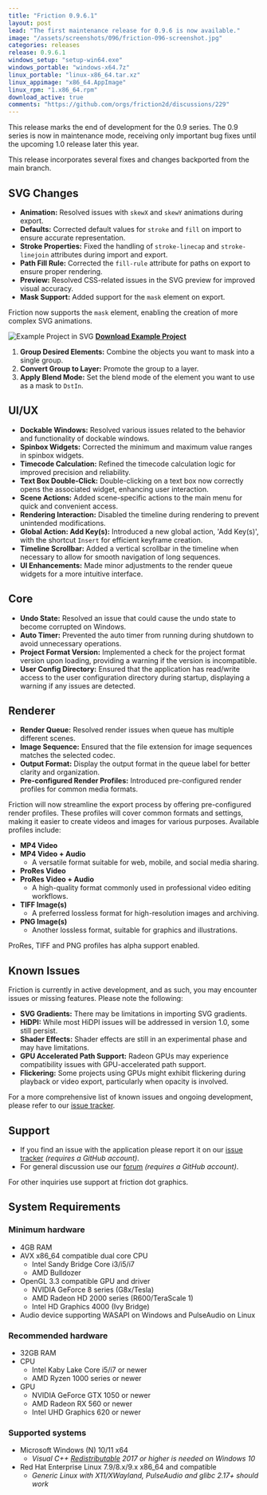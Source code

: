 ```yaml
---
title: "Friction 0.9.6.1"
layout: post
lead: "The first maintenance release for 0.9.6 is now available."
image: "/assets/screenshots/096/friction-096-screenshot.jpg"
categories: releases
release: 0.9.6.1
windows_setup: "setup-win64.exe"
windows_portable: "windows-x64.7z"
linux_portable: "linux-x86_64.tar.xz"
linux_appimage: "x86_64.AppImage"
linux_rpm: "1.x86_64.rpm"
download_active: true
comments: "https://github.com/orgs/friction2d/discussions/229"
---
```


This release marks the end of development for the 0.9 series. The 0.9 series is now in maintenance mode, receiving only important bug fixes until the upcoming 1.0 release later this year.

This release incorporates several fixes and changes backported from the main branch.

## SVG Changes

* **Animation:** Resolved issues with `skewX` and `skewY` animations during export.
* **Defaults:** Corrected default values for `stroke` and `fill` on import to ensure accurate representation.
* **Stroke Properties:** Fixed the handling of `stroke-linecap` and `stroke-linejoin` attributes during import and export.
* **Path Fill Rule:** Corrected the `fill-rule` attribute for paths on export to ensure proper rendering.
* **Preview:** Resolved CSS-related issues in the SVG preview for improved visual accuracy.
* **Mask Support:** Added support for the `mask` element on export.

Friction now supports the `mask` element, enabling the creation of more complex SVG animations.

![Example Project in SVG](https://friction.graphics/assets/tutorials/tutorial-masking.svg)
**[Download Example Project](https://friction.graphics/assets/tutorials/tutorial-masking.friction)**

1. **Group Desired Elements:** Combine the objects you want to mask into a single group.
2. **Convert Group to Layer:** Promote the group to a layer.
3. **Apply Blend Mode:** Set the blend mode of the element you want to use as a mask to `DstIn`.

## UI/UX

* **Dockable Windows:** Resolved various issues related to the behavior and functionality of dockable windows.
* **Spinbox Widgets:** Corrected the minimum and maximum value ranges in spinbox widgets.
* **Timecode Calculation:** Refined the timecode calculation logic for improved precision and reliability.
* **Text Box Double-Click:** Double-clicking on a text box now correctly opens the associated widget, enhancing user interaction.
* **Scene Actions:** Added scene-specific actions to the main menu for quick and convenient access.
* **Rendering Interaction:** Disabled the timeline during rendering to prevent unintended modifications.
* **Global Action: Add Key(s):** Introduced a new global action, 'Add Key(s)', with the shortcut `Insert` for efficient keyframe creation.
* **Timeline Scrollbar:** Added a vertical scrollbar in the timeline when necessary to allow for smooth navigation of long sequences.
* **UI Enhancements:** Made minor adjustments to the render queue widgets for a more intuitive interface.

## Core

* **Undo State:** Resolved an issue that could cause the undo state to become corrupted on Windows.
* **Auto Timer:** Prevented the auto timer from running during shutdown to avoid unnecessary operations.
* **Project Format Version:** Implemented a check for the project format version upon loading, providing a warning if the version is incompatible.
* **User Config Directory:** Ensured that the application has read/write access to the user configuration directory during startup, displaying a warning if any issues are detected.

## Renderer

* **Render Queue:** Resolved render issues when queue has multiple different scenes.
* **Image Sequence:** Ensured that the file extension for image sequences matches the selected codec.
* **Output Format:** Display the output format in the queue label for better clarity and organization.
* **Pre-configured Render Profiles:** Introduced pre-configured render profiles for common media formats.

Friction will now streamline the export process by offering pre-configured render profiles. These profiles will cover common formats and settings, making it easier to create videos and images for various purposes. Available profiles include:

* **MP4 Video**
* **MP4 Video + Audio**
  * A versatile format suitable for web, mobile, and social media sharing.
* **ProRes Video**
* **ProRes Video + Audio**
  * A high-quality format commonly used in professional video editing workflows.
* **TIFF Image(s)**
  * A preferred lossless format for high-resolution images and archiving.
* **PNG Image(s)**
  * Another lossless format, suitable for graphics and illustrations.

ProRes, TIFF and PNG profiles has alpha support enabled.

## Known Issues

Friction is currently in active development, and as such, you may encounter issues or missing features. Please note the following:

* **SVG Gradients:** There may be limitations in importing SVG gradients.
* **HiDPI:** While most HiDPI issues will be addressed in version 1.0, some still persist.
* **Shader Effects:** Shader effects are still in an experimental phase and may have limitations.
* **GPU Accelerated Path Support:** Radeon GPUs may experience compatibility issues with GPU-accelerated path support.
* **Flickering:** Some projects using GPUs might exhibit flickering during playback or video export, particularly when opacity is involved.

For a more comprehensive list of known issues and ongoing development, please refer to our [issue tracker](https://github.com/friction2d/friction/issues).

## Support

* If you find an issue with the application please report it on our [issue tracker](https://github.com/friction2d/friction/issues) *(requires a GitHub account)*.
* For general discussion use our [forum](https://github.com/orgs/friction2d/discussions) *(requires a GitHub account)*.

For other inquiries use support at friction dot graphics.

## System Requirements

### Minimum hardware

* 4GB RAM
* AVX x86_64 compatible dual core CPU
  * Intel Sandy Bridge Core i3/i5/i7
  * AMD Bulldozer
* OpenGL 3.3 compatible GPU and driver
  * NVIDIA GeForce 8 series (G8x/Tesla)
  * AMD Radeon HD 2000 series (R600/TeraScale 1)
  * Intel HD Graphics 4000 (Ivy Bridge)
* Audio device supporting WASAPI on Windows and PulseAudio on Linux

### Recommended hardware

* 32GB RAM
* CPU
  * Intel Kaby Lake Core i5/i7 or newer
  * AMD Ryzen 1000 series or newer
* GPU
  * NVIDIA GeForce GTX 1050 or newer
  * AMD Radeon RX 560 or newer
  * Intel UHD Graphics 620 or newer

### Supported systems

* Microsoft Windows (N) 10/11 x64
  * *Visual C++ [Redistributable](https://aka.ms/vs/17/release/vc_redist.x64.exe) 2017 or higher is needed on Windows 10*
* Red Hat Enterprise Linux 7.9/8.x/9.x x86_64 and compatible
  * *Generic Linux with X11/XWayland, PulseAudio and glibc 2.17+ should work*
